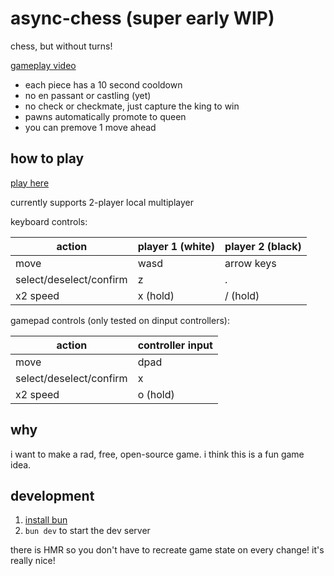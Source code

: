 # async-chess (super early WIP)

chess, but without turns!

[gameplay video](https://x.com/onsclom/status/1801763823915045197)

- each piece has a 10 second cooldown
- no en passant or castling (yet)
- no check or checkmate, just capture the king to win
- pawns automatically promote to queen
- you can premove 1 move ahead

## how to play

[play here](https://async-chess.vercel.app/)

currently supports 2-player local multiplayer

keyboard controls:

| action                  | player 1 (white) | player 2 (black) |
| ----------------------- | ---------------- | ---------------- |
| move                    | wasd             | arrow keys       |
| select/deselect/confirm | z                | .                |
| x2 speed                | x (hold)         | / (hold)         |

gamepad controls (only tested on dinput controllers):

| action                  | controller input |
| ----------------------- | ---------------- |
| move                    | dpad             |
| select/deselect/confirm | x                |
| x2 speed                | o (hold)         |

## why

i want to make a rad, free, open-source game. i think this is a fun game idea.

## development

1. [install bun](https://bun.sh/docs/installation)
2. `bun dev` to start the dev server

there is HMR so you don't have to recreate game state on every change! it's really nice!
